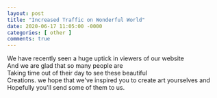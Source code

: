 ```yaml
---
layout: post
title: "Increased Traffic on Wonderful World"
date: 2020-06-17 11:05:00 -0000
categories: [ other ]
comments: true
---
```

We have recently seen a huge uptick in viewers of our website   
And we are glad that so many people are  
Taking time out of their day to see these beautiful  
Creations. we hope that we've inspired you to create art yourselves and  
Hopefully you'll send some of them to us.
